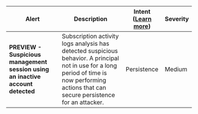 |Alert|Description|Intent ([Learn more](#intentions))|Severity|
|----|----|:----:|--|
|**PREVIEW - Suspicious management session using an inactive account detected**|Subscription activity logs analysis has detected suspicious behavior. A principal not in use for a long period of time is now performing actions that can secure persistence for an attacker.|Persistence|Medium|
